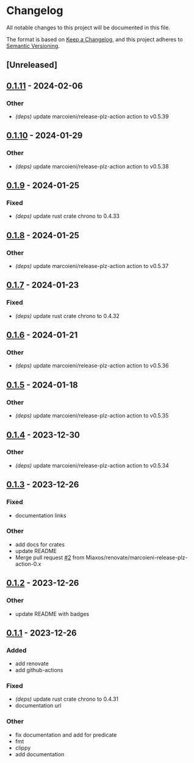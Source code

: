 # Changelog
All notable changes to this project will be documented in this file.

The format is based on [Keep a Changelog](https://keepachangelog.com/en/1.0.0/),
and this project adheres to [Semantic Versioning](https://semver.org/spec/v2.0.0.html).

## [Unreleased]

## [0.1.11](https://github.com/Miaxos/json-predicate/compare/v0.1.10...v0.1.11) - 2024-02-06

### Other
- *(deps)* update marcoieni/release-plz-action action to v0.5.39

## [0.1.10](https://github.com/Miaxos/json-predicate/compare/v0.1.9...v0.1.10) - 2024-01-29

### Other
- *(deps)* update marcoieni/release-plz-action action to v0.5.38

## [0.1.9](https://github.com/Miaxos/json-predicate/compare/v0.1.8...v0.1.9) - 2024-01-25

### Fixed
- *(deps)* update rust crate chrono to 0.4.33

## [0.1.8](https://github.com/Miaxos/json-predicate/compare/v0.1.7...v0.1.8) - 2024-01-25

### Other
- *(deps)* update marcoieni/release-plz-action action to v0.5.37

## [0.1.7](https://github.com/Miaxos/json-predicate/compare/v0.1.6...v0.1.7) - 2024-01-23

### Fixed
- *(deps)* update rust crate chrono to 0.4.32

## [0.1.6](https://github.com/Miaxos/json-predicate/compare/v0.1.5...v0.1.6) - 2024-01-21

### Other
- *(deps)* update marcoieni/release-plz-action action to v0.5.36

## [0.1.5](https://github.com/Miaxos/json-predicate/compare/v0.1.4...v0.1.5) - 2024-01-18

### Other
- *(deps)* update marcoieni/release-plz-action action to v0.5.35

## [0.1.4](https://github.com/Miaxos/json-predicate/compare/v0.1.3...v0.1.4) - 2023-12-30

### Other
- *(deps)* update marcoieni/release-plz-action action to v0.5.34

## [0.1.3](https://github.com/Miaxos/json-predicate/compare/v0.1.2...v0.1.3) - 2023-12-26

### Fixed
- documentation links

### Other
- add docs for crates
- update README
- Merge pull request [#2](https://github.com/Miaxos/json-predicate/pull/2) from Miaxos/renovate/marcoieni-release-plz-action-0.x

## [0.1.2](https://github.com/Miaxos/json-predicate/compare/v0.1.1...v0.1.2) - 2023-12-26

### Other
- update README with badges

## [0.1.1](https://github.com/Miaxos/json-predicate/compare/v0.1.0...v0.1.1) - 2023-12-26

### Added
- add renovate
- add github-actions

### Fixed
- *(deps)* update rust crate chrono to 0.4.31
- documentation url

### Other
- fix documentation and add  for predicate
- fmt
- clippy
- add documentation
